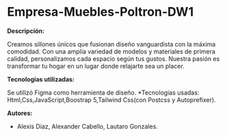 # Empresa-Muebles-Poltron-DW1

**Descripción:**

Creamos sillones únicos que fusionan diseño vanguardista con la máxima comodidad. Con una amplia variedad de modelos y materiales de primera calidad, personalizamos cada espacio según tus gustos. Nuestra pasión es transformar tu hogar en un lugar donde relajarte sea un placer.


**Tecnologías utilizadas:**


Se utilizó Figma como herramienta de diseño.
*Tecnologias usadas: Html,Css,JavaScript,Boostrap 5,Tailwind Css(con Postcss y Autoprefixer).


**Autores:**

* Alexis Diaz, Alexander Cabello, Lautaro Gonzales.
